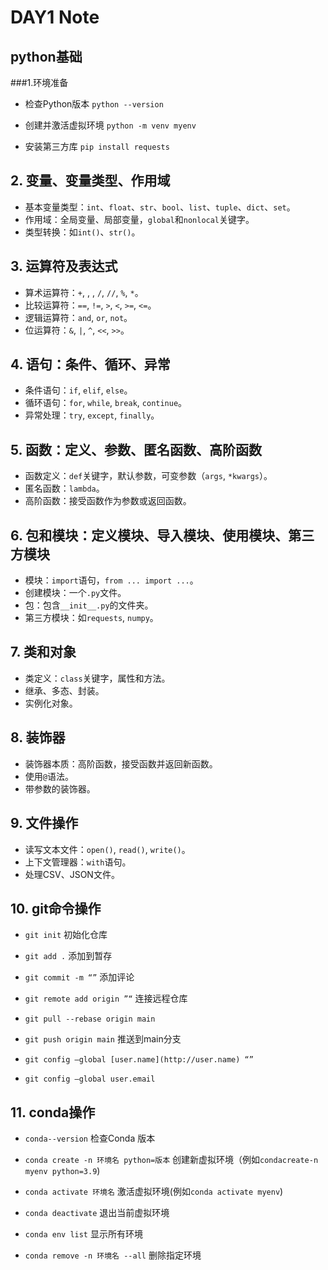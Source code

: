 # DAY1 Note
## python基础

###1.环境准备
- 检查Python版本
`python --version`

- 创建并激活虚拟环境
`python -m venv myenv`

- 安装第三方库
`pip install requests`

## 2. 变量、变量类型、作用域

- 基本变量类型：`int`、`float`、`str`、`bool`、`list`、`tuple`、`dict`、`set`。
- 作用域：全局变量、局部变量，`global`和`nonlocal`关键字。
- 类型转换：如`int()`、`str()`。

## 3. 运算符及表达式

- 算术运算符：`+`, , , `/`, `//`, `%`, `*`。
- 比较运算符：`==`, `!=`, `>`, `<`, `>=`, `<=`。
- 逻辑运算符：`and`, `or`, `not`。
- 位运算符：`&`, `|`, `^`, `<<`, `>>`。

## 4. 语句：条件、循环、异常

- 条件语句：`if`, `elif`, `else`。
- 循环语句：`for`, `while`, `break`, `continue`。
- 异常处理：`try`, `except`, `finally`。

## 5. 函数：定义、参数、匿名函数、高阶函数

- 函数定义：`def`关键字，默认参数，可变参数（`args`, `*kwargs`）。
- 匿名函数：`lambda`。
- 高阶函数：接受函数作为参数或返回函数。

## 6. 包和模块：定义模块、导入模块、使用模块、第三方模块

- 模块：`import`语句，`from ... import ...`。
- 创建模块：一个`.py`文件。
- 包：包含`__init__.py`的文件夹。
- 第三方模块：如`requests`, `numpy`。

## 7. 类和对象

- 类定义：`class`关键字，属性和方法。
- 继承、多态、封装。
- 实例化对象。

## 8. 装饰器

- 装饰器本质：高阶函数，接受函数并返回新函数。
- 使用`@`语法。
- 带参数的装饰器。

## 9. 文件操作
- 读写文本文件：`open()`, `read()`, `write()`。
- 上下文管理器：`with`语句。
- 处理CSV、JSON文件。

## 10. git命令操作
- `git init` 初始化仓库

- `git add .` 添加到暂存

- `git commit -m “”`  添加评论

- `git remote add origin ”“` 连接远程仓库

- `git pull --rebase origin main`

- `git push origin main` 推送到main分支

- `git config —global [user.name](http://user.name) “”`

- `git config —global user.email`

## 11. conda操作
- `conda--version` 检查Conda 版本

- `conda create -n 环境名 python=版本` 创建新虚拟环境（例如`condacreate-n myenv python=3.9`)

- `conda activate 环境名` 激活虚拟环境(例如`conda activate myenv`)

- `conda deactivate` 退出当前虚拟环境

- `conda env list` 显示所有环境

- `conda remove -n 环境名 --all` 删除指定环境